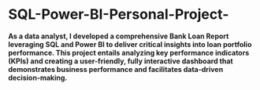 # SQL-Power-BI-Personal-Project-
**As a data analyst, I developed a comprehensive Bank Loan Report leveraging SQL and Power BI to deliver critical insights into loan portfolio performance. This project entails analyzing key performance indicators (KPIs) and creating a user-friendly, fully interactive dashboard that demonstrates business performance and facilitates data-driven decision-making.**
